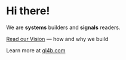 # Hi there!

We are **systems** builders and **signals** readers.

[Read our Vision](./VISION.md) — how and why we build

Learn more at [ql4b.com](https://ql4b.com)

